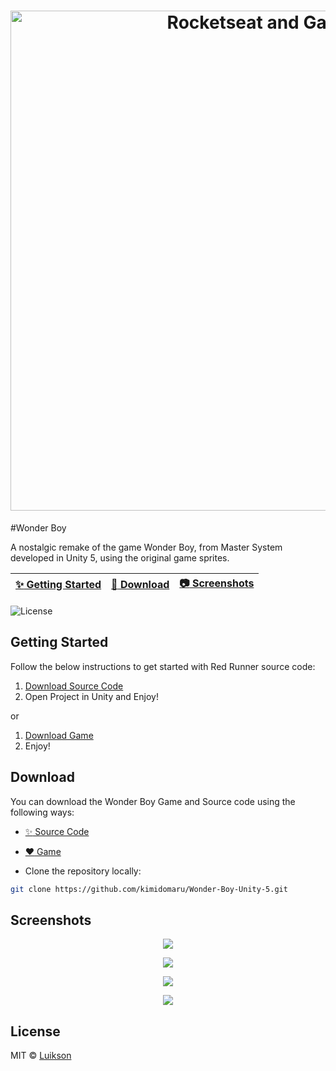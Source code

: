 <h1 align="center">
  <img src="https://i.imgur.com/r9YmA58.gif" alt="Rocketseat and Gatsby" width="800">
</h1> 

#Wonder Boy

A nostalgic remake of the game Wonder Boy, from Master System developed in Unity 5, using the original game sprites.

| [:sparkles: Getting Started](#getting-started) | [:rocket: Download](#download) | [:camera: Screenshots](#screenshots) |
| --------------- | -------- | ----------- |
  <img alt="License" src="https://img.shields.io/badge/license-MIT-%238257E6">

## Getting Started

Follow the below instructions to get started with Red Runner source code:

1. [Download Source Code](#download)
2. Open Project in Unity and Enjoy!

or 

1. [Download Game](#download)
2. Enjoy!

## Download

You can download the Wonder Boy Game and Source code using the following ways: 
- [:sparkles: Source Code](https://github.com/BayatGames/RedRunner/archive/master.zip)
- [:heart: Game](https://drive.google.com/open?id=0B_5AiKLhf_YUSkhrUlkwY3dNLTg)

- Clone the repository locally:

```bash
git clone https://github.com/kimidomaru/Wonder-Boy-Unity-5.git
```


## Screenshots
<p align="center">
  <img src="https://i.imgur.com/4pyycIm.png" />
</p>

<p align="center">
  <img src="https://i.imgur.com/4fkD1wp.png" />
</p>

<p align="center">
  <img src="https://i.imgur.com/efwuE5k.png" />
</p>

<p align="center">
  <img src="https://i.imgur.com/1esZTe6.png" />
</p>

## License

MIT © [Luikson](https://github.com/kimidomaru)
